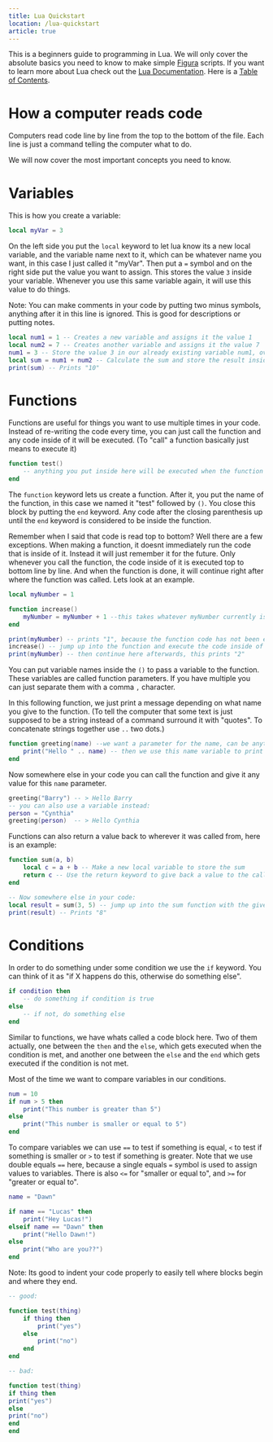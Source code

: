 ```yaml
---
title: Lua Quickstart
location: /lua-quickstart
article: true
---
```


This is a beginners guide to programming in Lua. We will only cover the absolute basics you need to know to make simple [Figura](https://www.curseforge.com/minecraft/mc-mods/figura) scripts. If you want to learn more about Lua check out the [Lua Documentation](https://www.lua.org/pil/1.html). Here is a [Table of Contents](https://www.lua.org/pil/contents.html#1).

# How a computer reads code

Computers read code line by line from the top to the bottom of the file. Each line is just a command telling the computer what to do.

We will now cover the most important concepts you need to know.

# Variables

This is how you create a variable:

```lua
local myVar = 3
```

On the left side you put the ``local`` keyword to let lua know its a new local variable, and the variable name next to it, which can be whatever name you want, in this case I just called it "myVar". Then put a ``=`` symbol and on the right side put the value you want to assign. This stores the value `3` inside your variable. Whenever you use this same variable again, it will use this value to do things.

Note: You can make comments in your code by putting two minus symbols, anything after it in this line is ignored. This is good for descriptions or putting notes.

```lua
local num1 = 1 -- Creates a new variable and assigns it the value 1
local num2 = 7 -- Creates another variable and assigns it the value 7
num1 = 3 -- Store the value 3 in our already existing variable num1, overwriting the old value, so no local keyword here
local sum = num1 + num2 -- Calculate the sum and store the result inside another variable
print(sum) -- Prints "10"
```

# Functions

Functions are useful for things you want to use multiple times in your code. Instead of re-writing the code every time, you can just call the function and any code inside of it will be executed. (To "call" a function basically just means to execute it)

```lua
function test()
    -- anything you put inside here will be executed when the function is called
end
```

The `function` keyword lets us create a function. After it, you put the name of the function, in this case we named it "test" followed by ``()``. You close this block by putting the `end` keyword. Any code after the closing parenthesis up until the ``end`` keyword is considered to be inside the function.

Remember when I said that code is read top to bottom? Well there are a few exceptions. When making a function, it doesnt immediately run the code that is inside of it. Instead it will just remember it for the future. Only whenever you call the function, the code inside of it is executed top to bottom line by line. And when the function is done, it will continue right after where the function was called. Lets look at an example.

```lua
local myNumber = 1

function increase()
    myNumber = myNumber + 1 --this takes whatever myNumber currently is, adds 1 to it, and then stores it again into myNumber
end

print(myNumber) -- prints "1", because the function code has not been executed yet
increase() -- jump up into the function and execute the code inside of it
print(myNumber) -- then continue here afterwards, this prints "2"
```

You can put variable names inside the `()` to pass a variable to the function. These variables are called function parameters. If you have multiple you can just separate them with a comma `,` character.

In this following function, we just print a message depending on what name you give to the function. (To tell the computer that some text is just supposed to be a string instead of a command surround it with "quotes". To concatenate strings together use `..` two dots.)

```lua
function greeting(name) --we want a parameter for the name, can be anything you want to put here
    print("Hello " .. name) -- then we use this name variable to print it with "Hello" in front of it
end
```

Now somewhere else in your code you can call the function and give it any value for this ``name`` parameter.

```lua
greeting("Barry") -- > Hello Barry
-- you can also use a variable instead:
person = "Cynthia"
greeting(person)  -- > Hello Cynthia
```

Functions can also return a value back to wherever it was called from, here is an example:

```lua
function sum(a, b)
    local c = a + b -- Make a new local variable to store the sum
    return c -- Use the return keyword to give back a value to the caller
end

-- Now somewhere else in your code:
local result = sum(3, 5) -- jump up into the sum function with the given a=3 and b=5, and we store the return value inside the "result" variable
print(result) -- Prints "8"
```

# Conditions

In order to do something under some condition we use the `if` keyword. You can think of it as "if X happens do this, otherwise do something else".

```lua
if condition then
    -- do something if condition is true
else
    -- if not, do something else
end
```

Similar to functions, we have whats called a code block here. Two of them actually, one between the ``then`` and the ``else``, which gets executed when the condition is met, and another one between the ``else`` and the ``end`` which gets executed if the condition is not met.

Most of the time we want to compare variables in our conditions. 

```lua
num = 10
if num > 5 then
    print("This number is greater than 5")
else
    print("This number is smaller or equal to 5")
end
```

To compare variables we can use `==` to test if something is equal, `<` to test if something is smaller or `>` to test if something is greater. Note that we use double equals `==` here, because a single equals `=` symbol is used to assign values to variables. There is also `<=` for "smaller or equal to", and `>=` for "greater or equal to".

```lua
name = "Dawn"

if name == "Lucas" then
    print("Hey Lucas!")
elseif name == "Dawn" then
    print("Hello Dawn!")
else
    print("Who are you??")
end
```

Note: Its good to indent your code properly to easily tell where blocks begin and where they end.

```lua
-- good:

function test(thing)
    if thing then
        print("yes")
    else
        print("no")
    end
end

-- bad:

function test(thing)
if thing then
print("yes")
else
print("no")
end
end
```
